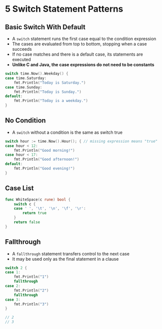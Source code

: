 # 5 Switch Statement Patterns

## Basic Switch With Default

* A `switch` statement runs the first case equal to the condition expression
* The cases are evaluated from top to bottom, stopping when a case succeeds
* If no case matches and there is a default case, its statements are executed
* **Unlike C and Java, the case expressions do not need to be constants**

```go
switch time.Now().Weekday() {
case time.Saturday:
    fmt.Println("Today is Saturday.")
case time.Sunday:
    fmt.Println("Today is Sunday.")
default:
    fmt.Println("Today is a weekday.")
}
```

## No Condition

* A `switch` without a condition is the same as switch true

```go
switch hour := time.Now().Hour(); { // missing expression means "true"
case hour < 12:
    fmt.Println("Good morning!")
case hour < 17:
    fmt.Println("Good afternoon!")
default:
    fmt.Println("Good evening!")
}
```

## Case List

```go
func WhiteSpace(c rune) bool {
    switch c {
    case ' ', '\t', '\n', '\f', '\r':
        return true
    }
    return false
}
```

## Fallthrough

* A `fallthrough` statement transfers control to the next case
* It may be used only as the final statement in a clause

```go
switch 2 {
case 1:
    fmt.Println("1")
    fallthrough
case 2:
    fmt.Println("2")
    fallthrough
case 3:
    fmt.Println("3")
}

// 2
// 3
```
